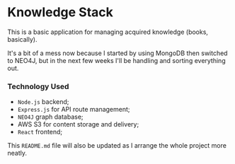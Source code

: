 # Knowledge Stack
This is a basic application for managing acquired knowledge (books, basically).

It's a bit of a mess now because I started by using MongoDB then switched to NEO4J, but in the next few weeks I'll be handling and sorting everything out.

### Technology Used

- `Node.js` backend;
- `Express.js` for API route management;
- `NEO4J` graph database;
- AWS S3 for content storage and delivery;
- `React` frontend;

This `README.md` file will also be updated as I arrange the whole project more neatly.